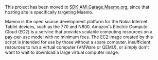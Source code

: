 This project has been moved to [SDK-AMI.Garage.Maemo.org](http://sdk-ami.garage.maemo.org), since that hosting site is specifically targeting Maemo.

Maemo is the open source development platform for the Nokia Internet Tablet devices, such as the 770 and N800.  Amazon's Electric Compute Cloud (EC2) is a service that provides scalable computing resources on a pay-per-use model with no minimum fees.  The EC2 image created by this script is intended for use by those without a spare computer, insufficient resources to run a virtual computer (VMWare or QEMU), or simply don't want to wait to download a large virtual computer image.